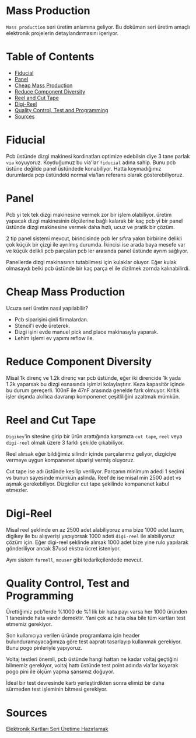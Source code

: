 # Mass Production

`Mass production` seri üretim anlamına geliyor. Bu doküman seri üretim amaçlı elektronik projelerin detaylandırmasını içeriyor.

# Table of Contents

<!-- toc -->

- [Fiducial](#fiducial)
- [Panel](#panel)
- [Cheap Mass Production](#cheap-mass-production)
- [Reduce Component Diversity](#reduce-component-diversity)
- [Reel and Cut Tape](#reel-and-cut-tape)
- [Digi-Reel](#digi-reel)
- [Quality Control, Test and Programming](#quality-control-test-and-programming)
- [Sources](#sources)

<!-- tocstop -->

# Fiducial

Pcb üstünde dizgi makinesi kordinatları optimize edebilsin diye 3 tane parlak `via` koyuyoruz. Koyduğumuz bu via'lar `fiducial` adına sahip. Bunu pcb üstüne değilde panel üstündede konabiliyor. Hatta koymadığımız durumlarda pcp üstündeki normal via'ları referans olarak gösterebiliyoruz.

# Panel

Pcb yi tek tek dizgi makinesine vermek zor bir işlem olabiliyor. üretim yapacak dizgi makinesinin ölçülerine bağlı kalarak bir kaç pcb yi bir panel üstünde dizgi makinesine vermek daha hızlı, ucuz ve pratik bir çözüm.

2 tip panel sistemi mevcut, birincisinde pcb ler sıfıra yakın birbirine delikli çok küçük bir çizgi ile ayrılmış durumda. İkincisi ise arada baya mesefe var ve küçük delikli pcb parçaları pcb ler arasında panel üstünde ayrım sağlıyor.

Panellerde dizgi makinasının tutabilmesi için kulaklar oluyor. Eğer kulak olmasaydı belki pcb üstünde bir kaç parça el ile dizilmek zornda kalınabilirdi.

# Cheap Mass Production

Ucuza seri üretim nasıl yapılabilir?

- Pcb siparişini çinli firmalardan.
- Stencil'i evde üreterek.
- Dizgi işini evde manuel pick and place makinasıyla yaparak.
- Lehim işlemi ev yapımı reflow ile.

# Reduce Component Diversity

Misal 1k direnç ve 1.2k direnç var pcb üstünde, eğer iki direncide 1k yada 1.2k yaparsak bu dizgi esnasında işimizi kolaylaştırır. Keza kapasitör içinde bu durum gereçerli. 100nF ile 47nF arasında genelde fark olmuyor. Kritik işler dışında akıllıca davranıp komponenet çeşitliliğini azaltmak mümkün.

# Reel and Cut Tape

`Digikey`'in sitesine girip bir ürün arattığında karşımıza `cut tape`, `reel` veya `digi-reel` olmak üzere 3 farklı şekilde çıkabiliyor. 

Reel alırsak eğer bildiğimiz silindir içinde parçalarımız geliyor, dizgiciye vermeye uygun kompanenet siparişi vermiş oluyoruz.

Cut tape ise adı üstünde kesilip veriliyor. Parçanın minimum adedi 1 seçimi vs bunun sayesinde mümkün aslında. Reel'de ise misal min 2500 adet vs aşmak gerekebiliyor. Dizgiciler cut tape şekilinde kompanenet kabul etmezler.

# Digi-Reel

Misal reel şeklinde en az 2500 adet alabiliyoruz ama bize 1000 adet lazım, digikey ile bu alışverişi yapıyorsak 1000 adeti `digi-reel` ile alabiliyoruz çözüm için. Eğer digi-reel şeklinde alırsak 1000 adet bize yine rulo yapılarak gönderiliyor ancak $7usd ekstra ücret isteniyor.

Aynı sistem `farnell`, `mouser` gibi tedarikçilerdede mevcut.

# Quality Control, Test and Programming

Ürettiğimiz pcb'lerde %1000 de %1 lik bir hata payı varsa her 1000 üründen 1 tanesinde hata vardır demektir. Yani çok az hata olsa bile tüm kartları test etmemiz gerekiyor.

Son kullanıcıya verilen üründe programlama için header bulunduramayacağımıza göre test aapratı tasarlayıp kullanmak gerekiyor. Bunu pogo pinleriyle yapıyoruz.

Voltaj testleri önemli, pcb üstünde hangi hattan ne kadar voltaj geçtiğini bilmemiz gerekiyor, voltaj hattı üstünde test point adında via'lar koyarak pogo pini ile ölçüm yapma şansımız doğuyor.

İdeal bir test devresinde kartı yerleştirdikten sonra elimizi bir daha sürmeden test işleminin bitmesi gerekiyor.

# Sources

[Elektronik Kartları Seri Üretime Hazırlamak](https://www.youtube.com/watch?v=iw5qXzi28cw)

